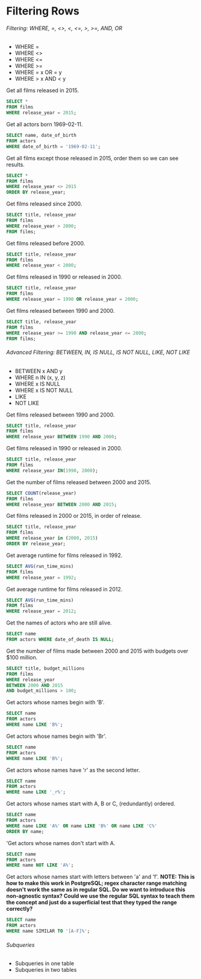 # Filtering Rows
###### Filtering: WHERE, =, <>, <, <=, >, >=, AND, OR
- WHERE =
- WHERE <>
- WHERE <=
- WHERE >=
- WHERE = x OR = y  
- WHERE > x AND < y

Get all films released in 2015.
```sql
SELECT *
FROM films
WHERE release_year = 2015;
```

Get all actors born 1969-02-11.
```sql
SELECT name, date_of_birth
FROM actors
WHERE date_of_birth = '1969-02-11';
```

Get all films except those released in 2015, order them so we can see results.
```sql
SELECT *
FROM films
WHERE release_year <> 2015
ORDER BY release_year;
```

Get films released since 2000.
```sql
SELECT title, release_year
FROM films
WHERE release_year > 2000;
FROM films;
```

Get films released before 2000.
```sql
SELECT title, release_year
FROM films
WHERE release_year < 2000;
```

Get films released in 1990 or released in 2000.
```sql
SELECT title, release_year
FROM films
WHERE release_year = 1990 OR release_year = 2000;
```

Get films released between 1990 and 2000.
```sql
SELECT title, release_year
FROM films
WHERE release_year >= 1990 AND release_year <= 2000;
FROM films;
```

###### Advanced Filtering: BETWEEN, IN, IS NULL, IS NOT NULL, LIKE, NOT LIKE
- BETWEEN x AND y
- WHERE n IN (x, y, z)
- WHERE x IS NULL
- WHERE x IS NOT NULL
- LIKE
- NOT LIKE

Get films released between 1990 and 2000.
```sql
SELECT title, release_year
FROM films
WHERE release_year BETWEEN 1990 AND 2000;
```

Get films released in 1990 or released in 2000.
```sql
SELECT title, release_year
FROM films
WHERE release_year IN(1990, 2000);
```

Get the number of films released between 2000 and 2015.
```sql
SELECT COUNT(release_year)
FROM films
WHERE release_year BETWEEN 2000 AND 2015;
```

Get films released in 2000 or 2015, in order of release.
```sql
SELECT title, release_year
FROM films
WHERE release_year in (2000, 2015)
ORDER BY release_year;
```

Get average runtime for films released in 1992.
```sql
SELECT AVG(run_time_mins)
FROM films
WHERE release_year = 1992;
```

Get average runtime for films released in 2012.
```sql
SELECT AVG(run_time_mins)
FROM films
WHERE release_year = 2012;
```

Get the names of actors who are still alive.
```sql
SELECT name
FROM actors WHERE date_of_death IS NULL;
```

Get the number of films made between 2000 and 2015 with budgets over $100 million.
```sql
SELECT title, budget_millions
FROM films
WHERE release_year
BETWEEN 2000 AND 2015
AND budget_millions > 100;
```

Get actors whose names begin with 'B'.
```sql
SELECT name
FROM actors
WHERE name LIKE 'B%';
```

Get actors whose names begin with 'Br'.
```sql
SELECT name
FROM actors
WHERE name LIKE 'B%';
```

Get actors whose names have 'r' as the second letter.
```sql
SELECT name
FROM actors
WHERE name LIKE '_r%';
```

Get actors whose names start with A, B or C, (redundantly) ordered.
```sql
SELECT name
FROM actors
WHERE name LIKE 'A%' OR name LIKE 'B%' OR name LIKE 'C%'
ORDER BY name;
```
'Get actors whose names don't start with A.
```sql
SELECT name
FROM actors
WHERE name NOT LIKE 'A%';
```

Get actors whose names start with letters between 'a' and 'f'.
**NOTE: This is how to make this work in PostgreSQL; regex character range matching doesn't work the same as in regular SQL. Do we want to introduce this non-agnostic syntax? Could we use the regular SQL syntax to teach them the concept and just do a superficial test that they typed the range correctly?**
```sql
SELECT name
FROM actors
WHERE name SIMILAR TO '[A-F]%';
```

###### Subqueries
- Subqueries in one table
- Subqueries in two tables
